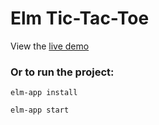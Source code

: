 # Elm Tic-Tac-Toe

View the [live demo](https://linsydeanna.github.io/elm-tic-tac-toe)

### Or to run the project:


`elm-app install`


`elm-app start`
